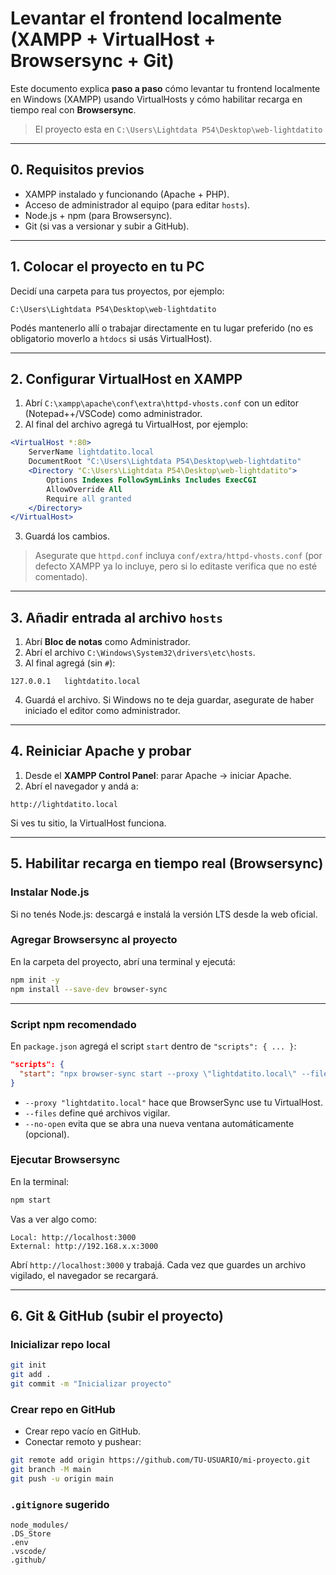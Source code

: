 # Levantar el frontend localmente (XAMPP + VirtualHost + Browsersync + Git)

Este documento explica **paso a paso** cómo levantar tu frontend localmente en Windows (XAMPP) usando VirtualHosts y cómo habilitar recarga en tiempo real con **Browsersync**.

> El proyecto esta en `C:\Users\Lightdata P54\Desktop\web-lightdatito`

---

## 0. Requisitos previos

-   XAMPP instalado y funcionando (Apache + PHP).
-   Acceso de administrador al equipo (para editar `hosts`).
-   Node.js + npm (para Browsersync).
-   Git (si vas a versionar y subir a GitHub).

---

## 1. Colocar el proyecto en tu PC

Decidí una carpeta para tus proyectos, por ejemplo:

```
C:\Users\Lightdata P54\Desktop\web-lightdatito
```

Podés mantenerlo allí o trabajar directamente en tu lugar preferido (no es obligatorio moverlo a `htdocs` si usás VirtualHost).

---

## 2. Configurar VirtualHost en XAMPP

1. Abrí `C:\xampp\apache\conf\extra\httpd-vhosts.conf` con un editor (Notepad++/VSCode) como administrador.
2. Al final del archivo agregá tu VirtualHost, por ejemplo:

```apache
<VirtualHost *:80>
    ServerName lightdatito.local
    DocumentRoot "C:\Users\Lightdata P54\Desktop\web-lightdatito"
    <Directory "C:\Users\Lightdata P54\Desktop\web-lightdatito">
        Options Indexes FollowSymLinks Includes ExecCGI
        AllowOverride All
        Require all granted
    </Directory>
</VirtualHost>
```

3. Guardá los cambios.

> Asegurate que `httpd.conf` incluya `conf/extra/httpd-vhosts.conf` (por defecto XAMPP ya lo incluye, pero si lo editaste verifica que no esté comentado).

---

## 3. Añadir entrada al archivo `hosts`

1. Abrí **Bloc de notas** como Administrador.
2. Abrí el archivo `C:\Windows\System32\drivers\etc\hosts`.
3. Al final agregá (sin `#`):

```
127.0.0.1   lightdatito.local
```

4. Guardá el archivo. Si Windows no te deja guardar, asegurate de haber iniciado el editor como administrador.

---

## 4. Reiniciar Apache y probar

1. Desde el **XAMPP Control Panel**: parar Apache → iniciar Apache.
2. Abrí el navegador y andá a:

```
http://lightdatito.local
```

Si ves tu sitio, la VirtualHost funciona.

---

## 5. Habilitar recarga en tiempo real (Browsersync)

### Instalar Node.js

Si no tenés Node.js: descargá e instalá la versión LTS desde la web oficial.

### Agregar Browsersync al proyecto

En la carpeta del proyecto, abrí una terminal y ejecutá:

```bash
npm init -y
npm install --save-dev browser-sync
```

---

### Script npm recomendado

En `package.json` agregá el script `start` dentro de `"scripts": { ... }`:

```json
"scripts": {
  "start": "npx browser-sync start --proxy \"lightdatito.local\" --files \"**/*.php, **/*.css, **/*.js, **/*.png, **/*.jpg\" --no-open"
}
```

-   `--proxy "lightdatito.local"` hace que BrowserSync use tu VirtualHost.
-   `--files` define qué archivos vigilar.
-   `--no-open` evita que se abra una nueva ventana automáticamente (opcional).

### Ejecutar Browsersync

En la terminal:

```bash
npm start
```

Vas a ver algo como:

```
Local: http://localhost:3000
External: http://192.168.x.x:3000
```

Abrí `http://localhost:3000` y trabajá. Cada vez que guardes un archivo vigilado, el navegador se recargará.

---

## 6. Git & GitHub (subir el proyecto)

### Inicializar repo local

```bash
git init
git add .
git commit -m "Inicializar proyecto"
```

### Crear repo en GitHub

-   Crear repo vacío en GitHub.
-   Conectar remoto y pushear:

```bash
git remote add origin https://github.com/TU-USUARIO/mi-proyecto.git
git branch -M main
git push -u origin main
```

### `.gitignore` sugerido

```
node_modules/
.DS_Store
.env
.vscode/
.github/
```
